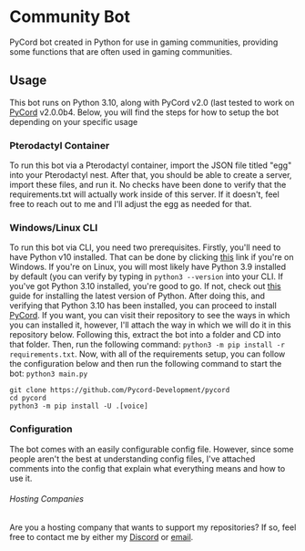 # Community Bot
PyCord bot created in Python for use in gaming communities, providing some functions that are often used in gaming communities.

## Usage
This bot runs on Python 3.10, along with PyCord v2.0 (last tested to work on [PyCord](https://github.com/Pycord-Development/pycord) v2.0.0b4. Below, you will find the steps for how to setup the bot depending on your specific usage

### Pterodactyl Container
To run this bot via a Pterodactyl container, import the JSON file titled "egg" into your Pterodactyl nest. After that, you should be able to create a server, import these files, and run it. No checks have been done to verify that the requirements.txt will actually work inside of this server. If it doesn't, feel free to reach out to me and I'll adjust the egg as needed for that.

### Windows/Linux CLI
To run this bot via CLI, you need two prerequisites. Firstly, you'll need to have Python v10 installed. That can be done by clicking [this](https://www.python.org/downloads/) link if you're on Windows. If you're on Linux, you will most likely have Python 3.9 installed by default (you can verify by typing in `python3 --version` into your CLI. If you've got Python 3.10 installed, you're good to go. If not, check out [this](https://opensource.com/article/20/4/install-python-linux) guide for installing the latest version of Python. After doing this, and verifying that Python 3.10 has been installed, you can proceed to install [PyCord](https://github.com/Pycord-Development/pycord). If you want, you can visit their repository to see the ways in which you can installed it, however, I'll attach the way in which we will do it in this repository below. Following this, extract the bot into a folder and CD into that folder. Then, run the following command: `python3 -m pip install -r requirements.txt`. Now, with all of the requirements setup, you can follow the configuration below and then run the following command to start the bot: `python3 main.py`

```
git clone https://github.com/Pycord-Development/pycord
cd pycord
python3 -m pip install -U .[voice]
```

### Configuration
The bot comes with an easily configurable config file. However, since some people aren't the best at understanding config files, I've attached comments into the config that explain what everything means and how to use it.

###### Hosting Companies
Are you a hosting company that wants to support my repositories? If so, feel free to contact me by either my [Discord](https://jakehamblin.com/discord) or [email](mailto:jake@jakehamblin.com).

<!---![Hosting Company](https://jakehamblin.com/images/snowside/header.png)
### Hosting Company
Want some of the best hosting in the business? Come to Hosting Company. Hosting Company has enterprise grade hardware with 10Gbps networking available with VPSes starting at just $3.50/month. Check them out [here](https://hostingcompany.com)--->
